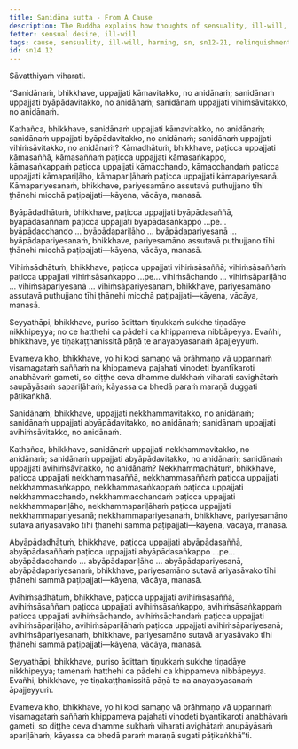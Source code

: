 ```yaml
---
title: Sanidāna sutta - From A Cause
description: The Buddha explains how thoughts of sensuality, ill-will, and harming arise from a cause and how to abandon them.
fetter: sensual desire, ill-will
tags: cause, sensuality, ill-will, harming, sn, sn12-21, relinquishment, good-will, non-harming
id: sn14.12
---
```


Sāvatthiyaṁ viharati.

“Sanidānaṁ, bhikkhave, uppajjati kāmavitakko, no anidānaṁ; sanidānaṁ uppajjati byāpādavitakko, no anidānaṁ; sanidānaṁ uppajjati vihiṁsāvitakko, no anidānaṁ.

Kathañca, bhikkhave, sanidānaṁ uppajjati kāmavitakko, no anidānaṁ; sanidānaṁ uppajjati byāpādavitakko, no anidānaṁ; sanidānaṁ uppajjati vihiṁsāvitakko, no anidānaṁ? Kāmadhātuṁ, bhikkhave, paṭicca uppajjati kāmasaññā, kāmasaññaṁ paṭicca uppajjati kāmasaṅkappo, kāmasaṅkappaṁ paṭicca uppajjati kāmacchando, kāmacchandaṁ paṭicca uppajjati kāmapariḷāho, kāmapariḷāhaṁ paṭicca uppajjati kāmapariyesanā. Kāmapariyesanaṁ, bhikkhave, pariyesamāno assutavā puthujjano tīhi ṭhānehi micchā paṭipajjati—kāyena, vācāya, manasā.

Byāpādadhātuṁ, bhikkhave, paṭicca uppajjati byāpādasaññā, byāpādasaññaṁ paṭicca uppajjati byāpādasaṅkappo …pe… byāpādacchando … byāpādapariḷāho … byāpādapariyesanā … byāpādapariyesanaṁ, bhikkhave, pariyesamāno assutavā puthujjano tīhi ṭhānehi micchā paṭipajjati—kāyena, vācāya, manasā.

Vihiṁsādhātuṁ, bhikkhave, paṭicca uppajjati vihiṁsāsaññā; vihiṁsāsaññaṁ paṭicca uppajjati vihiṁsāsaṅkappo …pe… vihiṁsāchando … vihiṁsāpariḷāho … vihiṁsāpariyesanā … vihiṁsāpariyesanaṁ, bhikkhave, pariyesamāno assutavā puthujjano tīhi ṭhānehi micchā paṭipajjati—kāyena, vācāya, manasā.

Seyyathāpi, bhikkhave, puriso ādittaṁ tiṇukkaṁ sukkhe tiṇadāye nikkhipeyya; no ce hatthehi ca pādehi ca khippameva nibbāpeyya. Evañhi, bhikkhave, ye tiṇakaṭṭhanissitā pāṇā te anayabyasanaṁ āpajjeyyuṁ.

Evameva kho, bhikkhave, yo hi koci samaṇo vā brāhmaṇo vā uppannaṁ visamagataṁ saññaṁ na khippameva pajahati vinodeti byantīkaroti anabhāvaṁ gameti, so diṭṭhe ceva dhamme dukkhaṁ viharati savighātaṁ saupāyāsaṁ sapariḷāhaṁ; kāyassa ca bhedā paraṁ maraṇā duggati pāṭikaṅkhā.

Sanidānaṁ, bhikkhave, uppajjati nekkhammavitakko, no anidānaṁ; sanidānaṁ uppajjati abyāpādavitakko, no anidānaṁ; sanidānaṁ uppajjati avihiṁsāvitakko, no anidānaṁ.

Kathañca, bhikkhave, sanidānaṁ uppajjati nekkhammavitakko, no anidānaṁ; sanidānaṁ uppajjati abyāpādavitakko, no anidānaṁ; sanidānaṁ uppajjati avihiṁsāvitakko, no anidānaṁ? Nekkhammadhātuṁ, bhikkhave, paṭicca uppajjati nekkhammasaññā, nekkhammasaññaṁ paṭicca uppajjati nekkhammasaṅkappo, nekkhammasaṅkappaṁ paṭicca uppajjati nekkhammacchando, nekkhammacchandaṁ paṭicca uppajjati nekkhammapariḷāho, nekkhammapariḷāhaṁ paṭicca uppajjati nekkhammapariyesanā; nekkhammapariyesanaṁ, bhikkhave, pariyesamāno sutavā ariyasāvako tīhi ṭhānehi sammā paṭipajjati—kāyena, vācāya, manasā.

Abyāpādadhātuṁ, bhikkhave, paṭicca uppajjati abyāpādasaññā, abyāpādasaññaṁ paṭicca uppajjati abyāpādasaṅkappo …pe… abyāpādacchando … abyāpādapariḷāho … abyāpādapariyesanā, abyāpādapariyesanaṁ, bhikkhave, pariyesamāno sutavā ariyasāvako tīhi ṭhānehi sammā paṭipajjati—kāyena, vācāya, manasā.

Avihiṁsādhātuṁ, bhikkhave, paṭicca uppajjati avihiṁsāsaññā, avihiṁsāsaññaṁ paṭicca uppajjati avihiṁsāsaṅkappo, avihiṁsāsaṅkappaṁ paṭicca uppajjati avihiṁsāchando, avihiṁsāchandaṁ paṭicca uppajjati avihiṁsāpariḷāho, avihiṁsāpariḷāhaṁ paṭicca uppajjati avihiṁsāpariyesanā; avihiṁsāpariyesanaṁ, bhikkhave, pariyesamāno sutavā ariyasāvako tīhi ṭhānehi sammā paṭipajjati—kāyena, vācāya, manasā.

Seyyathāpi, bhikkhave, puriso ādittaṁ tiṇukkaṁ sukkhe tiṇadāye nikkhipeyya; tamenaṁ hatthehi ca pādehi ca khippameva nibbāpeyya. Evañhi, bhikkhave, ye tiṇakaṭṭhanissitā pāṇā te na anayabyasanaṁ āpajjeyyuṁ.

Evameva kho, bhikkhave, yo hi koci samaṇo vā brāhmaṇo vā uppannaṁ visamagataṁ saññaṁ khippameva pajahati vinodeti byantīkaroti anabhāvaṁ gameti, so diṭṭhe ceva dhamme sukhaṁ viharati avighātaṁ anupāyāsaṁ apariḷāhaṁ; kāyassa ca bhedā paraṁ maraṇā sugati pāṭikaṅkhā”ti.
